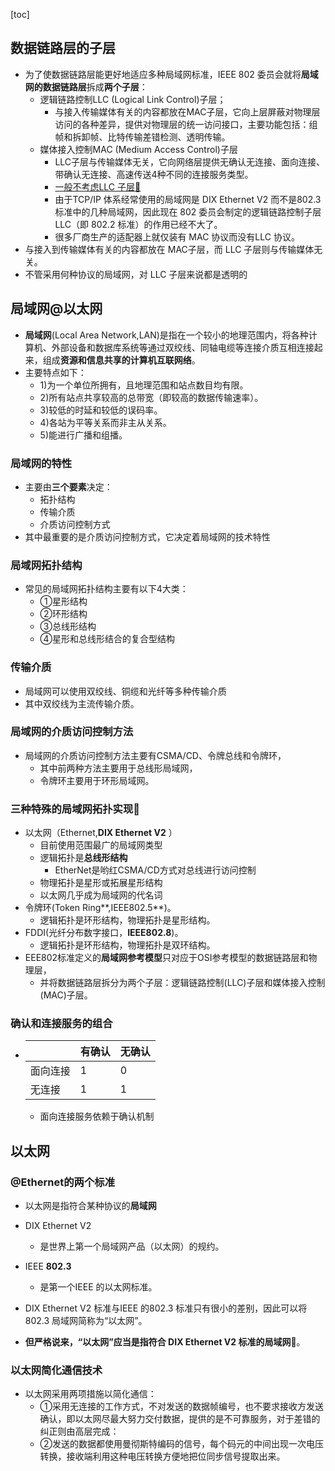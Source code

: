 [toc]

## 数据链路层的子层

- 为了使数据链路层能更好地适应多种局域网标准，IEEE 802 委员会就将**局域网的数据链路层**拆成**两个子层**：
  - 逻辑链路控制LLC (Logical Link Control)子层；
    - 与接入传输媒体有关的内容都放在MAC子层，它向上层屏蔽对物理层访问的各种差异，提供对物理层的统一访问接口，主要功能包括：组帧和拆卸帧、比特传输差错检测、透明传输。
  - 媒体接入控制MAC (Medium Access Control)子层
    - LLC子层与传输媒体无关，它向网络层提供无确认无连接、面向连接、带确认无连接、高速传送4种不同的连接服务类型。
    - <u>一般不考虑LLC 子层🎈</u>
    - 由于TCP/IP 体系经常使用的局域网是 DIX Ethernet V2 而不是802.3 标准中的几种局域网，因此现在 802 委员会制定的逻辑链路控制子层LLC（即 802.2 标准）的作用已经不大了。
    - 很多厂商生产的适配器上就仅装有 MAC 协议而没有LLC 协议。
- 与接入到传输媒体有关的内容都放在 MAC子层，而 LLC 子层则与传输媒体无关。
- 不管采用何种协议的局域网，对 LLC 子层来说都是透明的

## 局域网@以太网

- **局域网**(Local Area Network,LAN)是指在一个较小的地理范围内，将各种计算机、外部设备和数据库系统等通过双绞线、同轴电缆等连接介质互相连接起来，组成**资源和信息共享的计算机互联网络**。
- 主要特点如下：
  - 1)为一个单位所拥有，且地理范围和站点数目均有限。
  - 2)所有站点共享较高的总带宽（即较高的数据传输速率）。
  - 3)较低的时延和较低的误码率。
  - 4)各站为平等关系而非主从关系。
  - 5)能进行广播和组播。

### 局域网的特性

- 主要由**三个要素**决定：
  - 拓扑结构
  - 传输介质
  - 介质访问控制方式
- 其中最重要的是介质访问控制方式，它决定着局域网的技术特性

### 局域网拓扑结构

- 常见的局域网拓扑结构主要有以下4大类：
  - ①星形结构
  - ②环形结构
  - ③总线形结构
  - ④星形和总线形结合的复合型结构

### 传输介质

- 局域网可以使用双绞线、铜缆和光纤等多种传输介质
- 其中双绞线为主流传输介质。

### 局域网的介质访问控制方法

- 局域网的介质访问控制方法主要有CSMA/CD、令牌总线和令牌环，
  - 其中前两种方法主要用于总线形局域网，
  - 令牌环主要用于环形局域网。

### 三种特殊的局域网拓扑实现🎈

- 以太网（Ethernet,**DIX Ethernet V2** ）
  - 目前使用范围最广的局域网类型
  - 逻辑拓扑是**总线形结构**
    - EtherNet是哟红CSMA/CD方式对总线进行访问控制
  - 物理拓扑是星形或拓展星形结构
  - 以太网几乎成为局域网的代名词
- 令牌环(Token Ring**,IEEE802.5**)。
  - 逻辑拓扑是环形结构，物理拓扑是星形结构。
- FDDI(光纤分布数字接口，**IEEE802.8**)。
  - 逻辑拓扑是环形结构，物理拓扑是双环结构。
- EEE802标准定义的**局域网参考模型**只对应于OSI参考模型的数据链路层和物理层，
  - 并将数据链路层拆分为两个子层：逻辑链路控制(LLC)子层和媒体接入控制(MAC)子层。

### 确认和连接服务的组合

- |          | 有确认 | 无确认 |
  | -------- | ------ | ------ |
  | 面向连接 | 1      | 0      |
  | 无连接   | 1      | 1      |

  - 面向连接服务依赖于确认机制

##  以太网

### @Ethernet的两个标准

- 以太网是指符合某种协议的**局域网**

- DIX Ethernet V2 
  - 是世界上第一个局域网产品（以太网）的规约。
- IEEE **802.3** 
  - 是第一个IEEE 的以太网标准。
- DIX Ethernet V2 标准与IEEE 的802.3 标准只有很小的差别，因此可以将802.3 局域网简称为“以太网”。
- **但严格说来，“以太网”应当是指符合 DIX Ethernet V2 标准的局域网**🎈。

### 以太网简化通信技术

- 以太网采用两项措施以简化通信：
  - ①采用无连接的工作方式，不对发送的数据帧编号，也不要求接收方发送确认，即以太网尽最大努力交付数据，提供的是不可靠服务，对于差错的纠正则由高层完成：
  - ②发送的数据都使用曼彻斯特编码的信号，每个码元的中间出现一次电压转换，接收端利用这种电压转换方便地把位同步信号提取出来。

















